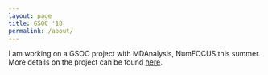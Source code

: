 ```yaml
---
layout: page
title: GSOC '18
permalink: /about/
---
```


I am working on a GSOC project with MDAnalysis, NumFOCUS this summer. More details on the project can be found [here](https://summerofcode.withgoogle.com/projects/#5050592943144960).
